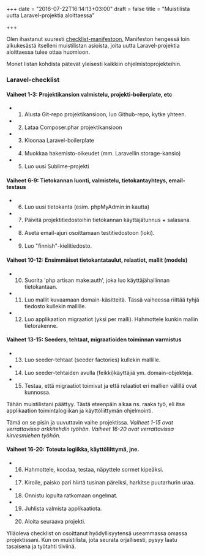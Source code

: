 +++
date = "2016-07-22T16:14:13+03:00"
draft = false
title = "Muistilista uutta Laravel-projektia aloittaessa"

+++

Olen ihastanut suuresti <a href="https://en.wikipedia.org/wiki/The_Checklist_Manifesto" target="_blank">checklist-manifestoon.</a> Manifeston hengessä loin alkukesästä itselleni muistilistan asioista, joita uutta Laravel-projektia aloittaessa tulee ottaa huomioon.

Monet listan kohdista pätevät yleisesti kaikkiin ohjelmistoprojekteihin.

### Laravel-checklist

#### Vaiheet 1-3: Projektikansion valmistelu, projekti-boilerplate, etc

+ 1. Alusta Git-repo projektikansioon, luo Github-repo, kytke yhteen.
+ 2. Lataa Composer.phar projektikansioon
+ 3. Kloonaa Laravel-boilerplate
+ 4. Muokkaa hakemisto-oikeudet (mm. Laravellin storage-kansio)
+ 5. Luo uusi Sublime-projekti

#### Vaiheet 6-9: Tietokannan luonti, valmistelu, tietokantayhteys, email-testaus

+ 6. Luo uusi tietokanta (esim. phpMyAdmin:in kautta)
+ 7. Päivitä projektitiedostoihin tietokannan käyttäjätunnus + salasana.
+ 8. Aseta email-ajuri osoittamaan testitiedostoon (loki).
+ 9. Luo "finnish"-kielitiedosto.

#### Vaiheet 10-12: Ensimmäiset tietokantataulut, relaatiot, mallit (models)

+ 10. Suorita 'php artisan make:auth', joka luo käyttäjähallinnan tietokantaan.
+ 11. Luo mallit kuvaamaan domain-käsitteitä. Tässä vaiheessa riittää tyhjä tiedosto kullekin mallille.
+ 12. Luo applikaation migraatiot (yksi per malli). Hahmottele kunkin mallin tietorakenne.

#### Vaiheet 13-15: Seeders, tehtaat, migraatioiden toiminnan varmistus

+ 13. Luo seeder-tehtaat (seeder factories) kullekin mallille.
+ 14. Luo seeder-tehtaiden avulla (feikki)käyttäjiä ym. domain-objekteja.
+ 15. Testaa, että migraatiot toimivat ja että relaatiot eri mallien välillä ovat kunnossa.

Tähän muistilistani päättyy. Tästä eteenpäin alkaa ns. raaka työ, eli itse applikaation toimintalogiikan ja käyttöliittymän ohjelmointi. 

Tämä on se pisin ja uuvuttavin vaihe projektissa. *Vaiheet 1-15 ovat verrattavissa arkkitehdin työhön. Vaiheet 16-20 ovat verrattavissa kirvesmiehen työhön.*

#### Vaiheet 16-20: Toteuta logiikka, käyttöliittymä, jne.

+ 16. Hahmottele, koodaa, testaa, näpyttele sormet kipeäksi.
+ 17. Kiroile, paisko pari hiirtä tusinan päreiksi, harkitse puutarhurin uraa.
+ 18. Onnistu lopulta ratkomaan ongelmat.
+ 19. Juhlista valmista applikaatiota.
+ 20. Aloita seuraava projekti.

Ylläoleva checklist on osoittanut hyödyllisyytensä useammassa omassa projektissani. Kun on muistilista, jota seurata orjallisesti, pysyy laatu tasaisena ja työtahti tiiviinä.







